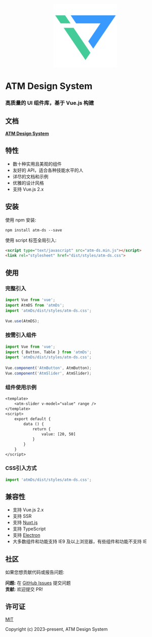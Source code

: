 <p align="center">
    <a href="https://github.com/AnswerLau/atm-ds">
        <img width="200" src="./assets/logo.png">
    </a>
</p>

<h1>
ATM Design System
    <h3>高质量的 UI 组件库，基于 Vue.js 构建</h3>
</h1>

## 文档

**[ATM Design System](https://github.com/AnswerLau/atm-ds)**

## 特性

- 数十种实用且美观的组件
- 友好的 API，适合各种技能水平的人
- 详尽的文档和示例
- 优雅的设计风格
- 支持 Vue.js 2.x

## 安装

使用 npm 安装:
```
npm install atm-ds --save
```

使用 script 标签全局引入:
```html
<script type="text/javascript" src="atm-ds.min.js"></script>
<link rel="stylesheet" href="dist/styles/atm-ds.css">
```

## 使用

### 完整引入

```js
import Vue from 'vue';
import AtmDS from 'atmDs';
import 'atmDs/dist/styles/atm-ds.css';

Vue.use(AtmDS);
```

### 按需引入组件

```js
import Vue from 'vue';
import { Button, Table } from 'atmDs';
import 'atmDs/dist/styles/atm-ds.css';

Vue.component('AtmButton', AtmButton);
Vue.component('AtmSlider', AtmSlider);
```

### 组件使用示例

```vue
<template>
    <atm-slider v-model="value" range />
</template>
<script>
    export default {
        data () {
            return {
                value: [20, 50]
            }
        }
    }
</script>
```

### CSS引入方式
```js
import 'atmDs/dist/styles/atm-ds.css';
```

## 兼容性

- 支持 Vue.js 2.x
- 支持 SSR
- 支持 [Nuxt.js](https://nuxtjs.org/)
- 支持 TypeScript
- 支持 [Electron](http://electron.atom.io/)
- 大多数组件和功能支持 IE9 及以上浏览器，有些组件和功能不支持 IE

## 社区

如果您想贡献代码或报告问题:

**问题:** 在 [GitHub Issues](https://github.com/AnswerLau/atm-ds/issues) 提交问题  
**贡献:** 欢迎提交 PR!

## 许可证
[MIT](http://opensource.org/licenses/MIT)

Copyright (c) 2023-present, ATM Design System
